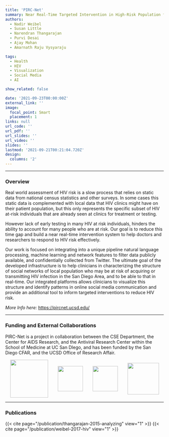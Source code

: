 ```yaml
---
title: 'PIRC-Net'
summary: Near Real-Time Targeted Intervention in High-Risk Population for HIV Infection in San Diego County
authors: 
  - Nadir Weibel
  - Susan Little
  - Narendran Thangarajan
  - Purvi Desai
  - Ajay Mohan
  - Amarnath Raju Vysyaraju

tags:
  - Health
  - HIV
  - Visualization
  - Social Media
  - AI

show_related: false

date: '2021-09-23T00:00:00Z'
external_link: ''
image:
  focal_point: Smart
  placement: 1
links: null
url_code: ''
url_pdf: ''
url_slides: ''
url_video: ''
slides: ''
lastmod: '2021-09-21T00:21:04.720Z'
design:
  columns: '2'
---
```


[//]: # (
<small> *Artistic rendering of ARTEMIS and its features. Left: a Novice Surgeon in Augmented Reality receiving help from a remote expert. Right: a Remote Expert Surgeon in VR interacting with a 3D point-cloud of the patient, and engaging with the novice on a surgical procedure.*</small>
)

------

### Overview

Real world assessment of HIV risk is a slow process that relies on static data from national census statistics and other surveys. In some cases this static data is complemented with local data that HIV clinics might have on their patient population, but this only represents the specific subset of HIV at-risk individuals that are already seen at clinics for treatment or testing. 

However lack of early testing in many HIV at risk individuals, hinders the ability to account for many people who are at risk. Our goal is to reduce this time gap and build a near real-time intervention system to help doctors and researchers to respond to HIV risk effectively. 

Our work is focused on integrating into a unique pipeline natural language processing, machine learning and network features to filter data publicly available, and confidentially collected from Twitter. The ultimate goal of the developed infrastructure is to help clinicians in characterizing the structure of social networks of local population who may be at risk of acquiring or transmitting HIV infection in the San Diego Area, and to be able to that in real-time. Our integrated platforms allows clinicians to visualize this structure and identify patterns in online social media communication and provide an additional tool to inform targeted interventions to reduce HIV risk.

*More Info here:* https://pircnet.ucsd.edu/


------

### Funding and External Collaborations

PIRC-Net is a project in collaboration between the CSE Department, the Center for AIDS Research, and the Antiviral Research Center within the School of Medicine at UC San DIego, and has been funded by the San Diego CFAR, and the UCSD Office of Research Affair.


<div style="display: flex; justify-content:space-around; align-items: center;">
<img src="/images/CSE.jpg" style="height: 120px;"> 
<img src="/images/ucsd_som.jpg" style="height: 80px;"> 
<img src="/images/avrc.png" style="height: 80px;">
<img src="/images/CFAR.jpg" style="height:100px;"> 

</div>

------

### Publications

{{< cite page="/publication/thangarajan-2015-analyzing" view="1" >}} 
{{< cite page="/publication/weibel-2017-hiv" view="1" >}} 
